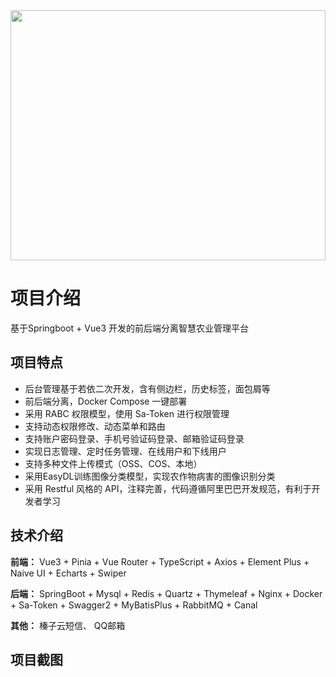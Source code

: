 <img src="http://rv5avdw47.bkt.clouddn.com/article/add1ef755398e2989f8b2a6a5c9507a1.jpg" width="100%" height="400px">

# 项目介绍
<p>
   基于Springboot + Vue3 开发的前后端分离智慧农业管理平台
</p>

## 项目特点

- 后台管理基于若依二次开发，含有侧边栏，历史标签，面包屑等
- 前后端分离，Docker Compose 一键部署
- 采用 RABC 权限模型，使用 Sa-Token 进行权限管理
- 支持动态权限修改、动态菜单和路由
- 支持账户密码登录、手机号验证码登录、邮箱验证码登录
- 实现日志管理、定时任务管理、在线用户和下线用户
- 支持多种文件上传模式（OSS、COS、本地）
- 采用EasyDL训练图像分类模型，实现农作物病害的图像识别分类
- 采用 Restful 风格的 API，注释完善，代码遵循阿里巴巴开发规范，有利于开发者学习

## 技术介绍

**前端：** Vue3 + Pinia + Vue Router + TypeScript + Axios + Element Plus + Naive UI + Echarts + Swiper

**后端：** SpringBoot + Mysql + Redis + Quartz + Thymeleaf + Nginx + Docker + Sa-Token + Swagger2 + MyBatisPlus  + RabbitMQ + Canal

**其他：** 榛子云短信、 QQ邮箱

## 项目截图
